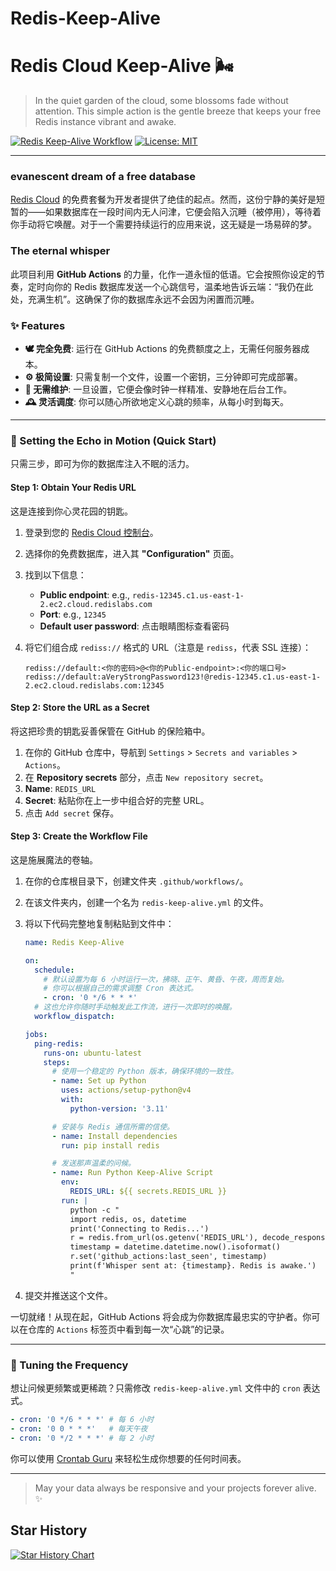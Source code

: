 # Redis-Keep-Alive
# Redis Cloud Keep-Alive 🌬️

> In the quiet garden of the cloud, some blossoms fade without attention. This simple action is the gentle breeze that keeps your free Redis instance vibrant and awake.

[![Redis Keep-Alive Workflow](https://github.com/<你的用户名>/<你的仓库名>/actions/workflows/redis-keep-alive.yml/badge.svg)](https://github.com/<你的用户名>/<你的仓库名>/actions/workflows/redis-keep-alive.yml)
[![License: MIT](https://img.shields.io/badge/License-MIT-yellow.svg)](https://opensource.org/licenses/MIT)

---

###  evanescent dream of a free database

[Redis Cloud](https://app.redislabs.com/) 的免费套餐为开发者提供了绝佳的起点。然而，这份宁静的美好是短暂的——如果数据库在一段时间内无人问津，它便会陷入沉睡（被停用），等待着你手动将它唤醒。对于一个需要持续运行的应用来说，这无疑是一场易碎的梦。

### The eternal whisper

此项目利用 **GitHub Actions** 的力量，化作一道永恒的低语。它会按照你设定的节奏，定时向你的 Redis 数据库发送一个心跳信号，温柔地告诉云端：“我仍在此处，充满生机”。这确保了你的数据库永远不会因为闲置而沉睡。

### ✨ Features

*   **🕊️ 完全免费**: 运行在 GitHub Actions 的免费额度之上，无需任何服务器成本。
*   **⚙️ 极简设置**: 只需复制一个文件，设置一个密钥，三分钟即可完成部署。
*   **🧘 无需维护**: 一旦设置，它便会像时钟一样精准、安静地在后台工作。
*   **🕰️ 灵活调度**: 你可以随心所欲地定义心跳的频率，从每小时到每天。

---

### 🚀 Setting the Echo in Motion (Quick Start)

只需三步，即可为你的数据库注入不眠的活力。

#### Step 1: Obtain Your Redis URL

这是连接到你心灵花园的钥匙。

1.  登录到您的 [Redis Cloud 控制台](https.app.redislabs.com)。
2.  选择你的免费数据库，进入其 **"Configuration"** 页面。
3.  找到以下信息：
    *   **Public endpoint**: e.g., `redis-12345.c1.us-east-1-2.ec2.cloud.redislabs.com`
    *   **Port**: e.g., `12345`
    *   **Default user password**: 点击眼睛图标查看密码
4.  将它们组合成 `rediss://` 格式的 URL（注意是 `rediss`，代表 SSL 连接）：

    ```
    rediss://default:<你的密码>@<你的Public-endpoint>:<你的端口号>
    rediss://default:aVeryStrongPassword123!@redis-12345.c1.us-east-1-2.ec2.cloud.redislabs.com:12345
    ```

#### Step 2: Store the URL as a Secret

将这把珍贵的钥匙妥善保管在 GitHub 的保险箱中。

1.  在你的 GitHub 仓库中，导航到 `Settings` > `Secrets and variables` > `Actions`。
2.  在 **Repository secrets** 部分，点击 `New repository secret`。
3.  **Name**: `REDIS_URL`
4.  **Secret**: 粘贴你在上一步中组合好的完整 URL。
5.  点击 `Add secret` 保存。

#### Step 3: Create the Workflow File

这是施展魔法的卷轴。

1.  在你的仓库根目录下，创建文件夹 `.github/workflows/`。
2.  在该文件夹内，创建一个名为 `redis-keep-alive.yml` 的文件。
3.  将以下代码完整地复制粘贴到文件中：

    ```yaml
    name: Redis Keep-Alive

    on:
      schedule:
        # 默认设置为每 6 小时运行一次，拂晓、正午、黄昏、午夜，周而复始。
        # 你可以根据自己的需求调整 Cron 表达式。
        - cron: '0 */6 * * *'
      # 这也允许你随时手动触发此工作流，进行一次即时的唤醒。
      workflow_dispatch:

    jobs:
      ping-redis:
        runs-on: ubuntu-latest
        steps:
          # 使用一个稳定的 Python 版本，确保环境的一致性。
          - name: Set up Python
            uses: actions/setup-python@v4
            with:
              python-version: '3.11'

          # 安装与 Redis 通信所需的信使。
          - name: Install dependencies
            run: pip install redis

          # 发送那声温柔的问候。
          - name: Run Python Keep-Alive Script
            env:
              REDIS_URL: ${{ secrets.REDIS_URL }}
            run: |
              python -c "
              import redis, os, datetime
              print('Connecting to Redis...')
              r = redis.from_url(os.getenv('REDIS_URL'), decode_responses=True)
              timestamp = datetime.datetime.now().isoformat()
              r.set('github_actions:last_seen', timestamp)
              print(f'Whisper sent at: {timestamp}. Redis is awake.')
              "
    ```

4.  提交并推送这个文件。

一切就绪！从现在起，GitHub Actions 将会成为你数据库最忠实的守护者。你可以在仓库的 `Actions` 标签页中看到每一次“心跳”的记录。

---

### 🔧 Tuning the Frequency

想让问候更频繁或更稀疏？只需修改 `redis-keep-alive.yml` 文件中的 `cron` 表达式。

```yaml
- cron: '0 */6 * * *' # 每 6 小时
- cron: '0 0 * * *'   # 每天午夜
- cron: '0 */2 * * *' # 每 2 小时
```

你可以使用 [Crontab Guru](https://crontab.guru/) 来轻松生成你想要的任何时间表。

---

> May your data always be responsive and your projects forever alive. ✨
## Star History

[![Star History Chart](https://api.star-history.com/svg?repos=gally16/Redis-Keep-Alive&type=Date)](https://www.star-history.com/#gally16/Redis-Keep-Alive&Date)

